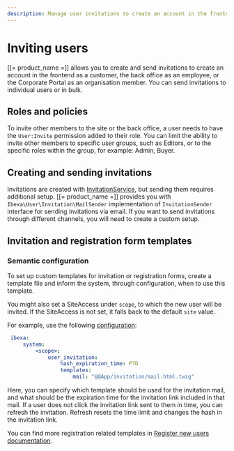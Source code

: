 ```yaml
---
description: Manage user invitations to create an account in the frontend or the back office.
---
```


# Inviting users

[[= product_name =]] allows you to create and send invitations to create an account in
the frontend as a customer, the back office as an employee, or the Corporate Portal as an organisation member.
You can send invitations to individual users or in bulk.

## Roles and policies

To invite other members to the site or the back office, a user needs to have the `User:Invite` permission added to their role.
You can limit the ability to invite other members to specific user groups, 
such as Editors, or to the specific roles within the group, for example: Admin, Buyer.

## Creating and sending invitations

Invitations are created with [InvitationService](../api/php_api/php_api_reference/classes/Ibexa-Contracts-User-Invitation-InvitationService.html),
but sending them requires additional setup.
[[= product_name =]] provides you with `Ibexa\User\Invitation\MailSender` implementation of
`InvitationSender` interface for sending invitations via email.
If you want to send invitations through different channels, you will need to create a custom setup.

## Invitation and registration form templates

### Semantic configuration

To set up custom templates for invitation or registration forms,
create a template file and inform the system, through configuration, when to use this template.

You might also set a SiteAccess under `scope`, to which the new user will be invited.
If the SiteAccess is not set, it falls back to the default `site` value.

For example, use the following [configuration](configuration.md#configuration-files):

```yaml
 ibexa:
     system:
         <scope>:
             user_invitation:
                 hash_expiration_time: P7D
                 templates:
                     mail: "@@App/invitation/mail.html.twig"
```

Here, you can specify which template should be used for the invitation mail,
and what should be the expiration time for the invitation link included in that mail.
If a user does not click the invitation link sent to them in time, you can refresh the invitation.
Refresh resets the time limit and changes the hash in the invitation link.

You can find more registration related templates in [Register new users documentation](user_registration.md#other-user-management-templates).